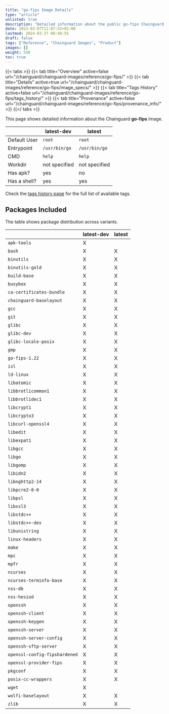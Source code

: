```yaml
---
title: "go-fips Image Details"
type: "article"
unlisted: true
description: "Detailed information about the public go-fips Chainguard Image."
date: 2023-03-07T11:07:52+02:00
lastmod: 2024-03-27 00:48:55
draft: false
tags: ["Reference", "Chainguard Images", "Product"]
images: []
weight: 550
toc: true
---
```


{{< tabs >}}
{{< tab title="Overview" active=false url="/chainguard/chainguard-images/reference/go-fips/" >}}
{{< tab title="Details" active=true url="/chainguard/chainguard-images/reference/go-fips/image_specs/" >}}
{{< tab title="Tags History" active=false url="/chainguard/chainguard-images/reference/go-fips/tags_history/" >}}
{{< tab title="Provenance" active=false url="/chainguard/chainguard-images/reference/go-fips/provenance_info/" >}}
{{</ tabs >}}

This page shows detailed information about the Chainguard **go-fips** Image.

|              | latest-dev    | latest        |
|--------------|---------------|---------------|
| Default User | `root`        | `root`        |
| Entrypoint   | `/usr/bin/go` | `/usr/bin/go` |
| CMD          | `help`        | `help`        |
| Workdir      | not specified | not specified |
| Has apk?     | yes           | no            |
| Has a shell? | yes           | yes           |

Check the [tags history page](/chainguard/chainguard-images/reference/go-fips/tags_history/) for the full list of available tags.

## Packages Included
The table shows package distribution across variants.

|                               | latest-dev | latest |
|-------------------------------|------------|--------|
| `apk-tools`                   | X          |        |
| `bash`                        | X          | X      |
| `binutils`                    | X          | X      |
| `binutils-gold`               | X          | X      |
| `build-base`                  | X          | X      |
| `busybox`                     | X          | X      |
| `ca-certificates-bundle`      | X          | X      |
| `chainguard-baselayout`       | X          | X      |
| `gcc`                         | X          | X      |
| `git`                         | X          | X      |
| `glibc`                       | X          | X      |
| `glibc-dev`                   | X          | X      |
| `glibc-locale-posix`          | X          | X      |
| `gmp`                         | X          | X      |
| `go-fips-1.22`                | X          | X      |
| `isl`                         | X          | X      |
| `ld-linux`                    | X          | X      |
| `libatomic`                   | X          | X      |
| `libbrotlicommon1`            | X          | X      |
| `libbrotlidec1`               | X          | X      |
| `libcrypt1`                   | X          | X      |
| `libcrypto3`                  | X          | X      |
| `libcurl-openssl4`            | X          | X      |
| `libedit`                     | X          | X      |
| `libexpat1`                   | X          | X      |
| `libgcc`                      | X          | X      |
| `libgo`                       | X          | X      |
| `libgomp`                     | X          | X      |
| `libidn2`                     | X          | X      |
| `libnghttp2-14`               | X          | X      |
| `libpcre2-8-0`                | X          | X      |
| `libpsl`                      | X          | X      |
| `libssl3`                     | X          | X      |
| `libstdc++`                   | X          | X      |
| `libstdc++-dev`               | X          | X      |
| `libunistring`                | X          | X      |
| `linux-headers`               | X          | X      |
| `make`                        | X          | X      |
| `mpc`                         | X          | X      |
| `mpfr`                        | X          | X      |
| `ncurses`                     | X          | X      |
| `ncurses-terminfo-base`       | X          | X      |
| `nss-db`                      | X          | X      |
| `nss-hesiod`                  | X          | X      |
| `openssh`                     | X          | X      |
| `openssh-client`              | X          | X      |
| `openssh-keygen`              | X          | X      |
| `openssh-server`              | X          | X      |
| `openssh-server-config`       | X          | X      |
| `openssh-sftp-server`         | X          | X      |
| `openssl-config-fipshardened` | X          | X      |
| `openssl-provider-fips`       | X          | X      |
| `pkgconf`                     | X          | X      |
| `posix-cc-wrappers`           | X          | X      |
| `wget`                        | X          |        |
| `wolfi-baselayout`            | X          | X      |
| `zlib`                        | X          | X      |

